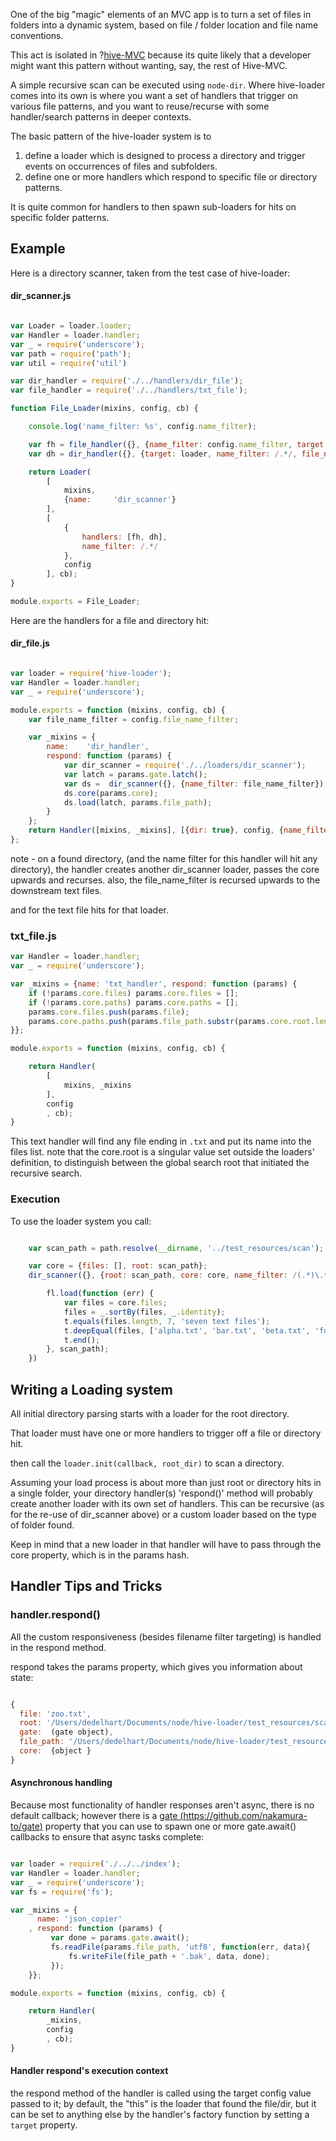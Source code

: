 One of the big "magic" elements of an MVC app is to turn a set of files in folders into a dynamic system, based on file / folder location and file name conventions. 

This act is isolated in ?[hive-MVC](hive_mvc/hive_mvc) because its quite likely that a developer might want this pattern without wanting, say, the rest of Hive-MVC.

A simple recursive scan can be executed using `node-dir`. Where hive-loader comes into its own is where you want a set of handlers that trigger on various file patterns, and you want to reuse/recurse with some handler/search patterns in deeper contexts.

The basic pattern of the hive-loader system is to 

1. define a loader which is designed to process a directory and trigger events on occurrences of files and subfolders.
2. define one or more handlers which respond to specific file or directory patterns.

It is quite common for handlers to then spawn sub-loaders for hits on specific folder patterns. 

## Example

Here is a directory scanner, taken from the test case of hive-loader:

#### dir_scanner.js

``` javascript 

var Loader = loader.loader;
var Handler = loader.handler;
var _ = require('underscore');
var path = require('path');
var util = require('util')

var dir_handler = require('./../handlers/dir_file');
var file_handler = require('./../handlers/txt_file');

function File_Loader(mixins, config, cb) {

	console.log('name_filter: %s', config.name_filter);

	var fh = file_handler({}, {name_filter: config.name_filter, target: loader});
	var dh = dir_handler({}, {target: loader, name_filter: /.*/, file_name_filter: config.name_filter} );

	return Loader(
		[
			mixins,
			{name:     'dir_scanner'}
		],
		[
			{
				handlers: [fh, dh],
				name_filter: /.*/
			},
			config
		], cb);
}

module.exports = File_Loader;

```

Here are the handlers for a file and directory hit:

#### dir_file.js

``` javascript

var loader = require('hive-loader');
var Handler = loader.handler;
var _ = require('underscore');

module.exports = function (mixins, config, cb) {
	var file_name_filter = config.file_name_filter;

	var _mixins = {
		name:    'dir_handler',
		respond: function (params) {
			var dir_scanner = require('./../loaders/dir_scanner');
			var latch = params.gate.latch();
			var ds =  dir_scanner({}, {name_filter: file_name_filter});
			ds.core(params.core);
			ds.load(latch, params.file_path);
		}
	};
	return Handler([mixins, _mixins], [{dir: true}, config, {name_filter: /.*/}], cb);
};

```

note - on a found directory, (and the name filter for this handler will hit any directory), the handler creates another dir_scanner loader, passes the core upwards and recurses. also, the file_name_filter is recursed upwards to the downstream text files. 

and for the text file hits for that loader. 

### txt_file.js

``` javascript
var Handler = loader.handler;
var _ = require('underscore');

var _mixins = {name: 'txt_handler', respond: function (params) {
	if (!params.core.files) params.core.files = [];
	if (!params.core.paths) params.core.paths = [];
	params.core.files.push(params.file);
	params.core.paths.push(params.file_path.substr(params.core.root.length));
}};

module.exports = function (mixins, config, cb) {

	return Handler(
		[
			mixins, _mixins
		],
		config
		, cb);
}

```
This text handler will find any file ending in `.txt` and put its name into the files list. 
note that the core.root is a singular value set outside the loaders' definition, to distinguish between the global search
root that initiated the recursive search. 

### Execution

To use the loader system you call:

``` javascript

	var scan_path = path.resolve(__dirname, '../test_resources/scan');

	var core = {files: [], root: scan_path};
	dir_scanner({}, {root: scan_path, core: core, name_filter: /(.*)\.txt$/i}, function (err, fl) {

		fl.load(function (err) {
			var files = core.files;
			files = _.sortBy(files, _.identity);
			t.equals(files.length, 7, 'seven text files');
			t.deepEqual(files, ['alpha.txt', 'bar.txt', 'beta.txt', 'foo.txt', 'gamma.txt', 'zeta.txt', 'zoo.txt'])
			t.end();
		}, scan_path);
	})

```

## Writing a Loading system

All initial directory parsing starts with a loader for the root directory. 

That loader must have one or more handlers to trigger off a file or directory hit. 

then call the `loader.init(callback, root_dir)` to scan a directory.

Assuming your load process is about more than just root or directory hits in a single folder, your directory handler(s) 'respond()' method will probably create another loader with its own set of handlers. This can be recursive (as for the re-use of dir_scanner above) or a custom loader based on the type of folder found. 

Keep in mind that a new loader in that handler will have to pass through the core property, which is in the params hash. 

## Handler Tips and Tricks

### handler.respond()

All the custom responsiveness (besides filename filter targeting) is handled in the respond method. 

respond takes the params property, which gives you information about state: 

``` javascript

{ 
  file: 'zoo.txt',
  root: '/Users/dedelhart/Documents/node/hive-loader/test_resources/scan/foo/marcos',
  gate:  (gate object),
  file_path: '/Users/dedelhart/Documents/node/hive-loader/test_resources/scan/foo/marcos/zoo.txt',
  core:  {object }
}

```

#### Asynchronous handling

Because most functionality of handler responses aren't async, there is no default callback; however there is a [gate (https://github.com/nakamura-to/gate)](https://github.com/nakamura-to/gate) property that you can use to spawn one or more gate.await() callbacks to ensure that async tasks complete: 

``` javascript

var loader = require('./../../index');
var Handler = loader.handler;
var _ = require('underscore');
var fs = require('fs');

var _mixins = {
      name: 'json_copier'
    , respond: function (params) {
         var done = params.gate.await();
         fs.readFile(params.file_path, 'utf8', function(err, data){
             fs.writeFile(file_path + '.bak', data, done);
         });
    }};

module.exports = function (mixins, config, cb) {

	return Handler(
		_mixins,
		config
		, cb);
}

```

#### Handler respond's execution context

the respond method of the handler is called using the target config value passed to it; by default, the "this" is the loader that found the file/dir, but it can be set to anything else by the handler's factory function by setting a `target` property.